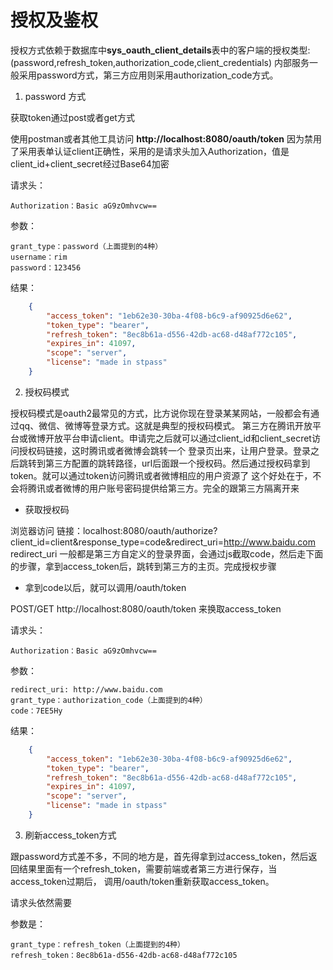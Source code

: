 # 授权及鉴权

授权方式依赖于数据库中**sys_oauth_client_details**表中的客户端的授权类型:(password,refresh_token,authorization_code,client_credentials)
内部服务一般采用password方式，第三方应用则采用authorization_code方式。

1. password 方式

获取token通过post或者get方式

使用postman或者其他工具访问 **http://localhost:8080/oauth/token**
因为禁用了采用表单认证client正确性，采用的是请求头加入Authorization，值是client_id+client_secret经过Base64加密

请求头：

    Authorization：Basic aG9zOmhvcw==

参数：

    grant_type：password（上面提到的4种）
    username：rim
    password：123456

结果：
```json
    {
        "access_token": "1eb62e30-30ba-4f08-b6c9-af90925d6e62",
        "token_type": "bearer",
        "refresh_token": "8ec8b61a-d556-42db-ac68-d48af772c105",
        "expires_in": 41097,
        "scope": "server",
        "license": "made in stpass"
    }
```

2. 授权码模式

授权码模式是oauth2最常见的方式，比方说你现在登录某某网站，一般都会有通过qq、微信、微博等登录方式。这就是典型的授权码模式。
第三方在腾讯开放平台或微博开放平台申请client。申请完之后就可以通过client_id和client_secret访问授权码链接，这时腾讯或者微博会跳转一个
登录页出来，让用户登录。登录之后跳转到第三方配置的跳转路径，url后面跟一个授权码。然后通过授权码拿到token。就可以通过token访问腾讯或者微博相应的用户资源了
这个好处在于，不会将腾讯或者微博的用户账号密码提供给第三方。完全的跟第三方隔离开来

- 获取授权码

浏览器访问
链接：localhost:8080/oauth/authorize?client_id=client&response_type=code&redirect_uri=http://www.baidu.com
redirect_uri 一般都是第三方自定义的登录界面，会通过js截取code，然后走下面的步骤，拿到access_token后，跳转到第三方的主页。完成授权步骤

- 拿到code以后，就可以调用/oauth/token

POST/GET http://localhost:8080/oauth/token 来换取access_token

请求头：

    Authorization：Basic aG9zOmhvcw==

参数：

    redirect_uri: http://www.baidu.com
    grant_type：authorization_code（上面提到的4种）
    code：7EE5Hy

结果：
```json
    {
        "access_token": "1eb62e30-30ba-4f08-b6c9-af90925d6e62",
        "token_type": "bearer",
        "refresh_token": "8ec8b61a-d556-42db-ac68-d48af772c105",
        "expires_in": 41097,
        "scope": "server",
        "license": "made in stpass"
    }
```

3. 刷新access_token方式

跟password方式差不多，不同的地方是，首先得拿到过access_token，然后返回结果里面有一个refresh_token，需要前端或者第三方进行保存，当access_token过期后，
调用/oauth/token重新获取access_token。

请求头依然需要

参数是：

    grant_type：refresh_token（上面提到的4种）
    refresh_token：8ec8b61a-d556-42db-ac68-d48af772c105